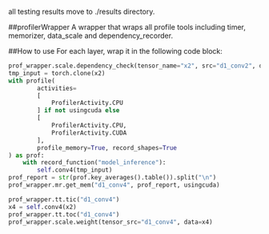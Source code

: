 all testing results move to ./results directory. 

##profilerWrapper
A wrapper that wraps all profile tools including timer, memorizer, data_scale and dependency_recorder.

##How to use
For each layer, wrap it in the following code block:
```python
prof_wrapper.scale.dependency_check(tensor_name="x2", src="d1_conv2", dest="d1_conv4")
tmp_input = torch.clone(x2)
with profile(
        activities=
        [
            ProfilerActivity.CPU
        ] if not usingcuda else
        [
            ProfilerActivity.CPU,
            ProfilerActivity.CUDA
        ],
        profile_memory=True, record_shapes=True
) as prof:
    with record_function("model_inference"):
        self.conv4(tmp_input)
prof_report = str(prof.key_averages().table()).split("\n")
prof_wrapper.mr.get_mem("d1_conv4", prof_report, usingcuda)

prof_wrapper.tt.tic("d1_conv4")
x4 = self.conv4(x2)
prof_wrapper.tt.toc("d1_conv4")
prof_wrapper.scale.weight(tensor_src="d1_conv4", data=x4)
```

